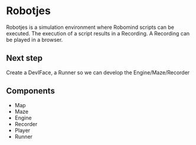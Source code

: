 # Robotjes

Robotjes is a simulation environment where Robomind scripts can be executed. The execution of a script 
results in a Recording. A Recording can be played in a browser.

## Next step

Create a DevIFace, a Runner so we can develop the Engine/Maze/Recorder

## Components

* Map
* Maze
* Engine
* Recorder
* Player
* Runner

